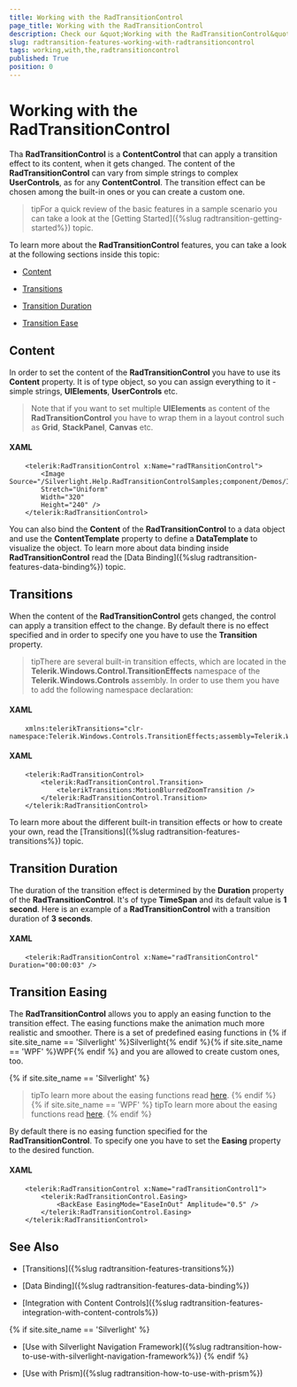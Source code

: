 ```yaml
---
title: Working with the RadTransitionControl
page_title: Working with the RadTransitionControl
description: Check our &quot;Working with the RadTransitionControl&quot; documentation article for the RadTransitionControl {{ site.framework_name }} control.
slug: radtransition-features-working-with-radtransitioncontrol
tags: working,with,the,radtransitioncontrol
published: True
position: 0
---
```


# Working with the RadTransitionControl

Tha __RadTransitionControl__ is a __ContentControl__ that can apply a transition effect to its content, when it gets changed. The content of the __RadTransitionControl__ can vary from simple strings to complex __UserControls__, as for any __ContentControl__. The transition effect can be chosen among the built-in ones or you can create a custom one.

>tipFor a quick review of the basic features in a sample scenario you can take a look at the [Getting Started]({%slug radtransition-getting-started%}) topic.

To learn more about the __RadTransitionControl__ features, you can take a look at the following sections inside this topic:

* [Content](#content)

* [Transitions](#transitions)

* [Transition Duration](#transition-duration)

* [Transition Ease](#transition-easing)

## Content

In order to set the content of the __RadTransitionControl__ you have to use its __Content__ property. It is of type object, so you can assign everything to it - simple strings, __UIElements__, __UserControls__ etc.

>Note that if you want to set multiple __UIElements__ as content of the __RadTransitionControl__ you have to wrap them in a layout control such as __Grid__, __StackPanel__, __Canvas__ etc.

#### __XAML__

```XAML
	<telerik:RadTransitionControl x:Name="radTRansitionControl">
	    <Image Source="/Silverlight.Help.RadTransitionControlSamples;component/Demos/Images/Koala.jpg"
	    Stretch="Uniform"
	    Width="320"
	    Height="240" />
	</telerik:RadTransitionControl>
```

You can also bind the __Content__ of the __RadTransitionControl__ to a data object and use the __ContentTemplate__ property to define a __DataTemplate__ to visualize the object. To learn more about data binding inside __RadTransitionControl__ read the [Data Binding]({%slug radtransition-features-data-binding%}) topic.

## Transitions

When the content of the __RadTransitionControl__ gets changed, the control can apply a transition effect to the change. By default there is no effect specified and in order to specify one you have to use the __Transition__ property.

>tipThere are several built-in transition effects, which are located in the __Telerik.Windows.Control.TransitionEffects__ namespace of the __Telerik.Windows.Controls__ assembly. In order to use them you have to add the following namespace declaration:

#### __XAML__

```XAML
	xmlns:telerikTransitions="clr-namespace:Telerik.Windows.Controls.TransitionEffects;assembly=Telerik.Windows.Controls"
```

#### __XAML__

```XAML
	<telerik:RadTransitionControl>
	    <telerik:RadTransitionControl.Transition>
	        <telerikTransitions:MotionBlurredZoomTransition />
	    </telerik:RadTransitionControl.Transition>
	</telerik:RadTransitionControl>
```

To learn more about the different built-in transition effects or how to create your own, read the [Transitions]({%slug radtransition-features-transitions%}) topic.

## Transition Duration

The duration of the transition effect is determined by the __Duration__ property of the __RadTransitionControl__. It's of type __TimeSpan__ and its default value is __1 second__. Here is an example of a __RadTransitionControl__ with a transition duration of __3 seconds__.

#### __XAML__

```XAML
	<telerik:RadTransitionControl x:Name="radTransitionControl" Duration="00:00:03" />
```

## Transition Easing

The __RadTransitionControl__ allows you to apply an easing function to the transition effect. The easing functions make the animation much more realistic and smoother. There is a set of predefined easing functions in {% if site.site_name == 'Silverlight' %}Silverlight{% endif %}{% if site.site_name == 'WPF' %}WPF{% endif %} and you are allowed to create custom ones, too.

{% if site.site_name == 'Silverlight' %}
>tipTo learn more about the easing functions read [here](http://msdn.microsoft.com/en-us/library/cc189019%28VS.95%29.aspx#easing_functions).
{% endif %}
{% if site.site_name == 'WPF' %}
>tipTo learn more about the easing functions read [here](http://msdn.microsoft.com/en-us/library/ee308751%28v=VS.100%29.aspx).
{% endif %}

By default there is no easing function specified for the __RadTransitionControl__. To specify one you have to set the __Easing__ property to the desired function.

#### __XAML__

```XAML
	<telerik:RadTransitionControl x:Name="radTransitionControl1">
	    <telerik:RadTransitionControl.Easing>
	        <BackEase EasingMode="EaseInOut" Amplitude="0.5" />
	    </telerik:RadTransitionControl.Easing>
	</telerik:RadTransitionControl>
```

## See Also

 * [Transitions]({%slug radtransition-features-transitions%})

 * [Data Binding]({%slug radtransition-features-data-binding%})

 * [Integration with Content Controls]({%slug radtransition-features-integration-with-content-controls%})

{% if site.site_name == 'Silverlight' %}
 * [Use with Silverlight Navigation Framework]({%slug radtransition-how-to-use-with-silverlight-navigation-framework%})
{% endif %}

 * [Use with Prism]({%slug radtransition-how-to-use-with-prism%})
